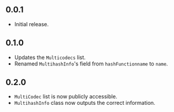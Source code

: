 ## 0.0.1

* Initial release.

## 0.1.0

* Updates the `Multicodecs` list.
* Renamed `MultihashInfo`'s field from `hashFunctionname` to `name`.

## 0.2.0

* `MultiCodec` list is now publicly accessible.
* `MultihashInfo` class now outputs the correct information.